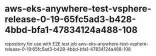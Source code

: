 # aws-eks-anywhere-test-vsphere-release-0-19-65fc5ad3-b428-4bbd-bfa1-47834124a488-108
repository for use with E2E test job aws-eks-anywhere-test-vsphere-release-0-19:65fc5ad3-b428-4bbd-bfa1-47834124a488-108
